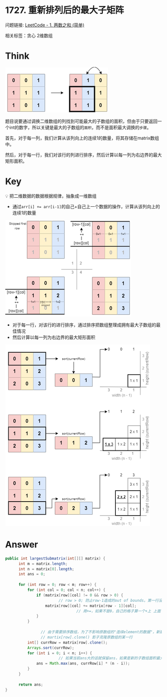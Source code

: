 # 1727. 重新排列后的最大子矩阵

问题链接: [LeetCode - 1. 两数之和 (简单)](https://leetcode.com.cn/problems/two-sum/)

相关标签：贪心 2维数组

# Think

![](image/1727.requirement.png)

题目说要通过调换二维数组的列找到可能最大的子数组的面积，但由于只要返回一个int的数字，所以关键是最大的子数组的`面积`，而不是面积最大调换的`步骤`。

首先，对于每一列，我们计算从该列向上的连续1的数量，将其存储在matrix数组中。 

然后，对于每一行，我们对该行的列进行排序，然后计算以每一列为右边界的最大矩形面积。

# Key


💡 把二维数据的数据根据规律，抽象成一维数组

- 通过`arr[i] += arr[i-1]`的自己+自己上一个数据的操作，计算从该列向上的连续1的数量

![](image/1727.step1.png)

- 对于每一行，对该行的进行排序，通过排序把数组整理成拥有最大子数组的最佳情况
- 然后计算以每一列为右边界的最大矩形面积

![](image/1727.step2.png)

# Answer

```java
public int largestSubmatrix(int[][] matrix) {
	  int m = matrix.length;
	  int n = matrix[0].length;
	  int ans = 0;
	  
	  for (int row = 0; row < m; row++) {
	      for (int col = 0; col < n; col++) {
	          if (matrix[row][col] != 0 && row > 0) { 
						// row > 0; 防止row-1造成的out of bounds。第一行没有上一行
	              matrix[row][col] += matrix[row - 1][col];
								// 用+=，如果不是0，自己的格子算一个+上 上面（累计）的的格子数量
	          }
	      }
	      
				// 由于需要排序数组，为了不影响原数组的"连续element的数据"，新建一个数组来存
				// martix[row].clone() 影子克隆原数组的某一行
	      int[] currRow = matrix[row].clone();
	      Arrays.sort(currRow);
	      for (int i = 0; i < n; i++) {
						// 如果当前ans大的话就保留ans，如果是新的子数组面积最大的话替换ans成新的
	          ans = Math.max(ans, currRow[i] * (n - i));
	      }
	  }
	  
	  return ans;
}
```